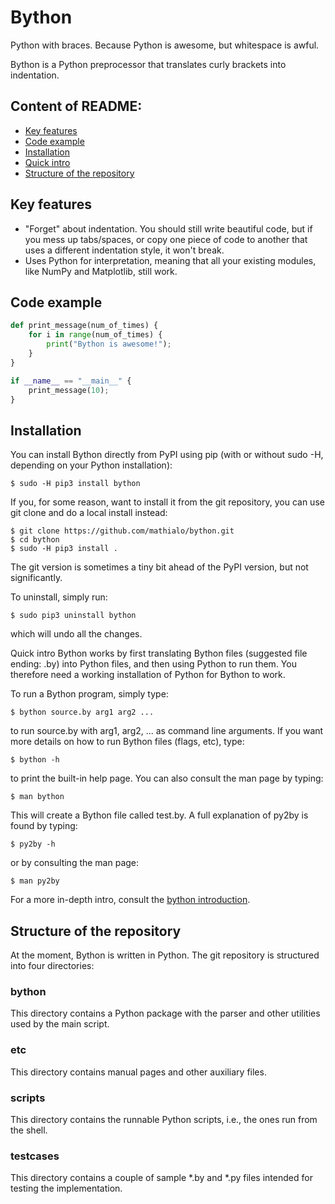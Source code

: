 # Bython
Python with braces. Because Python is awesome, but whitespace is awful.

Bython is a Python preprocessor that translates curly brackets into indentation.

## Content of README:
  * [Key features](#key-features)
  * [Code example](#code-example)
  * [Installation](#installation)
  * [Quick intro](#quick-intro)
  * [Structure of the repository](#structure-of-the-repository)

## Key features

 * "Forget" about indentation. You should still write beautiful code, but if you mess up tabs/spaces, or copy one piece of code to another that uses a different indentation style, it won't break.
 * Uses Python for interpretation, meaning that all your existing modules, like NumPy and Matplotlib, still work.

## Code example

```python
def print_message(num_of_times) {
    for i in range(num_of_times) {
        print("Bython is awesome!");
    }
}

if __name__ == "__main__" {
    print_message(10);
}
```
## Installation
You can install Bython directly from PyPI using pip (with or without sudo -H, depending on your Python installation):
```
$ sudo -H pip3 install bython
```
If you, for some reason, want to install it from the git repository, you can use git clone and do a local install instead:
```
$ git clone https://github.com/mathialo/bython.git
$ cd bython
$ sudo -H pip3 install .
```
The git version is sometimes a tiny bit ahead of the PyPI version, but not significantly.

To uninstall, simply run:
```
$ sudo pip3 uninstall bython
```
which will undo all the changes.

Quick intro
Bython works by first translating Bython files (suggested file ending: .by) into Python files, and then using Python to run them. You therefore need a working installation of Python for Bython to work.

To run a Bython program, simply type:
```
$ bython source.by arg1 arg2 ...
```
to run source.by with arg1, arg2, ... as command line arguments. If you want more details on how to run Bython files (flags, etc), type:
```
$ bython -h
```
to print the built-in help page. You can also consult the man page by typing:
```
$ man bython
```
This will create a Bython file called test.by. A full explanation of py2by is found by typing:
```
$ py2by -h
```
or by consulting the man page:
```
$ man py2by
```

For a more in-depth intro, consult the [bython introduction](INTRODUCTION.md).

## Structure of the repository
At the moment, Bython is written in Python. The git repository is structured into four directories:

### bython
This directory contains a Python package with the parser and other utilities used by the main script.

### etc
This directory contains manual pages and other auxiliary files.

### scripts
This directory contains the runnable Python scripts, i.e., the ones run from the shell.

### testcases
This directory contains a couple of sample *.by and *.py files intended for testing the implementation.
